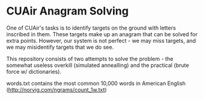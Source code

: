# CUAir Anagram Solving

One of CUAir's tasks is to identify targets on the ground with letters inscribed in them. These targets make up an anagram that can be solved for extra points. However, our system is not perfect - we may miss targets, and we may misidentify targets that we do see.

This repository consists of two attempts to solve the problem - the somewhat useless overkill (simulated annealling) and the practical (brute force w/ dictionaries).

words.txt contains the most common 10,000 words in American English (http://norvig.com/ngrams/count_1w.txt)